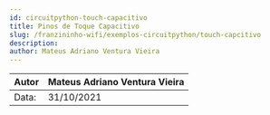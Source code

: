 ```yaml
---
id: circuitpython-touch-capacitivo
title: Pinos de Toque Capacitivo
slug: /franzininho-wifi/exemplos-circuitpython/touch-capcitivo
description: 
author: Mateus Adriano Ventura Vieira
---
```






| Autor | Mateus Adriano Ventura Vieira |
|-------|--------------|
| Data: | 31/10/2021   |

